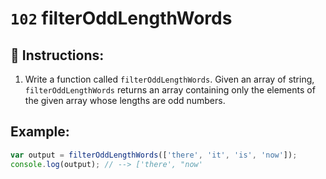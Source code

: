 # `102` filterOddLengthWords

## 📝 Instructions:

1. Write a function called `filterOddLengthWords`. Given an array of string, `filterOddLengthWords` returns an array containing only the elements of the given array whose lengths are odd numbers.

## Example:

```js
var output = filterOddLengthWords(['there', 'it', 'is', 'now']);
console.log(output); // --> ['there', "now'
```